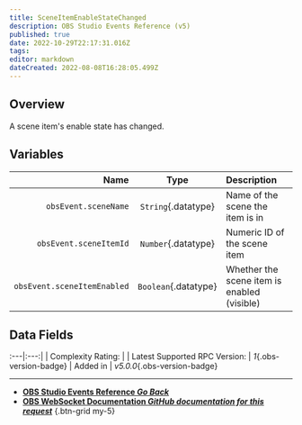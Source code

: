 ```yaml
---
title: SceneItemEnableStateChanged
description: OBS Studio Events Reference (v5)
published: true
date: 2022-10-29T22:17:31.016Z
tags: 
editor: markdown
dateCreated: 2022-08-08T16:28:05.499Z
---
```


## Overview
A scene item's enable state has changed.

## Variables
Name | Type | Description | 
----:|:----:|:------------|
`obsEvent.sceneName` | `String`{.datatype} | Name of the scene the item is in
`obsEvent.sceneItemId` | `Number`{.datatype} | Numeric ID of the scene item
`obsEvent.sceneItemEnabled` | `Boolean`{.datatype} | Whether the scene item is enabled (visible)

## Data Fields
:---|:---:|
| Complexity Rating: | <span class="stars stars--3"></span>
| Latest Supported RPC Version: | *1*{.obs-version-badge}
| Added in | *v5.0.0*{.obs-version-badge}

---

- [<i class="mdi mdi-chevron-left"></i>**OBS Studio Events Reference *Go Back***](/Broadcasters/OBS/Events)
- [<i class="mdi mdi-github"></i> **OBS WebSocket Documentation *GitHub documentation for this request***](https://github.com/obsproject/obs-websocket/blob/master/docs/generated/protocol.md#sceneitemenablestatechanged)
{.btn-grid my-5}
